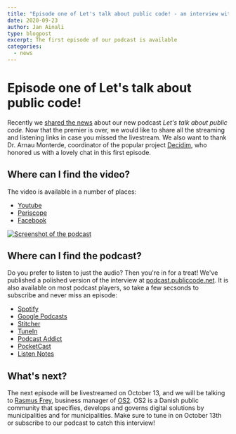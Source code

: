 ```yaml
---
title: "Episode one of Let's talk about public code! - an interview with Dr. Arnau Monterde"
date: 2020-09-23
author: Jan Ainali
type: blogpost
excerpt: The first episode of our podcast is available
categories:
  - news
---
```


# Episode one of Let's talk about public code!

Recently we [shared the news](https://blog.publiccode.net/news/2020/09/01/on-air-next-our-podcast.html) about our new podcast *Let's talk about public code*. Now that the  premier is over, we would like to share all the streaming and listening links in case you missed the livestream. We also want to thank Dr. Arnau Monterde, coordinator of the popular project [Decidim](https://decidim.org/), who honored us with a lovely chat in this first episode.

## Where can I find the video?

The video is available in a number of places:

- [Youtube](https://www.youtube.com/watch?v=MFAb8QaDXFY)
- [Periscope](https://www.pscp.tv/w/1nAKEAQlonkKL)
- [Facebook](https://www.facebook.com/publiccodenet/videos/643877099845339/)

[![Screenshot of the podcast]({{site.url}}/assets/screenshot-podcast.png)](https://www.youtube.com/watch?v=MFAb8QaDXFY)

## Where can I find the podcast?

Do you prefer to listen to just the audio? Then you're in for a treat! We've published a polished version of the interview at [podcast.publiccode.net](https://podcast.publiccode.net/).
It is also available on most podcast players, so take a few secsonds to subscribe and never miss an episode:

- [Spotify](https://open.spotify.com/show/3m7m3AtL0jf67NpQ9B9HRs)
- [Google Podcasts](https://podcasts.google.com/feed/aHR0cHM6Ly9wb2RjYXN0LnB1YmxpY2NvZGUubmV0L2ZlZWQueG1s)
- [Stitcher](https://www.stitcher.com/s?fid=572446)
- [TuneIn](https://tunein.com/podcasts/Technology-Podcasts/Lets-talk-about-public-code-p1365579/)
- [Podcast Addict](https://podcastaddict.com/podcast/3603594)
- [PocketCast](https://pca.st/vdvtvnqc)
- [Listen Notes](https://www.listennotes.com/podcasts/lets-talk-about-public-code-foundation-for-AOD3guWQ9BY/)

## What's next?

The next episode will be livestreamed on October 13, and we will be talking to [Rasmus Frey](https://www.os2.eu/om-os2), business manager of [OS2](https://www.os2.eu/in-english). OS2 is a Danish public community that specifies, develops and governs digital solutions by municipalities and for municipalities. Make sure to tune in on October 13th or subscribe to our podcast to catch this interview!
